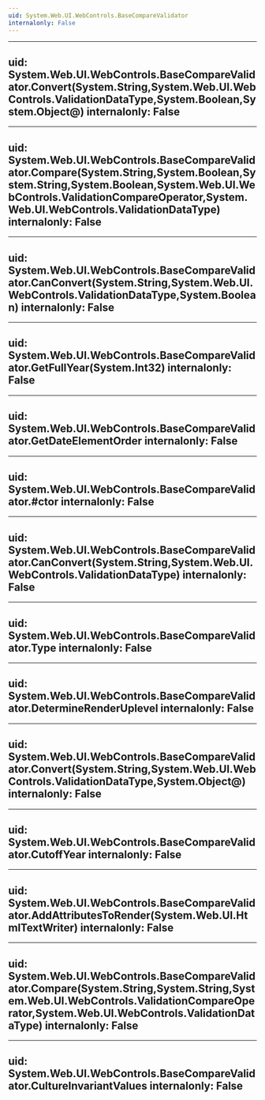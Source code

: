 ```yaml
---
uid: System.Web.UI.WebControls.BaseCompareValidator
internalonly: False
---
```


---
uid: System.Web.UI.WebControls.BaseCompareValidator.Convert(System.String,System.Web.UI.WebControls.ValidationDataType,System.Boolean,System.Object@)
internalonly: False
---

---
uid: System.Web.UI.WebControls.BaseCompareValidator.Compare(System.String,System.Boolean,System.String,System.Boolean,System.Web.UI.WebControls.ValidationCompareOperator,System.Web.UI.WebControls.ValidationDataType)
internalonly: False
---

---
uid: System.Web.UI.WebControls.BaseCompareValidator.CanConvert(System.String,System.Web.UI.WebControls.ValidationDataType,System.Boolean)
internalonly: False
---

---
uid: System.Web.UI.WebControls.BaseCompareValidator.GetFullYear(System.Int32)
internalonly: False
---

---
uid: System.Web.UI.WebControls.BaseCompareValidator.GetDateElementOrder
internalonly: False
---

---
uid: System.Web.UI.WebControls.BaseCompareValidator.#ctor
internalonly: False
---

---
uid: System.Web.UI.WebControls.BaseCompareValidator.CanConvert(System.String,System.Web.UI.WebControls.ValidationDataType)
internalonly: False
---

---
uid: System.Web.UI.WebControls.BaseCompareValidator.Type
internalonly: False
---

---
uid: System.Web.UI.WebControls.BaseCompareValidator.DetermineRenderUplevel
internalonly: False
---

---
uid: System.Web.UI.WebControls.BaseCompareValidator.Convert(System.String,System.Web.UI.WebControls.ValidationDataType,System.Object@)
internalonly: False
---

---
uid: System.Web.UI.WebControls.BaseCompareValidator.CutoffYear
internalonly: False
---

---
uid: System.Web.UI.WebControls.BaseCompareValidator.AddAttributesToRender(System.Web.UI.HtmlTextWriter)
internalonly: False
---

---
uid: System.Web.UI.WebControls.BaseCompareValidator.Compare(System.String,System.String,System.Web.UI.WebControls.ValidationCompareOperator,System.Web.UI.WebControls.ValidationDataType)
internalonly: False
---

---
uid: System.Web.UI.WebControls.BaseCompareValidator.CultureInvariantValues
internalonly: False
---
